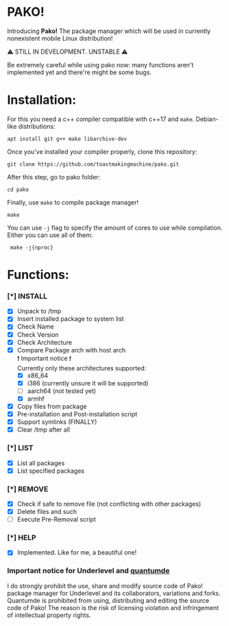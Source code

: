# PAKO!

Introducing **Pako!**
The package manager which will be used in currently nonexistent mobile Linux distribution!

:warning: STILL IN DEVELOPMENT. UNSTABLE :warning: 

Be extremely careful while using pako now: many functions aren't implemented yet and there're might be some bugs.

# Installation:
For this you need a c++ compiler compatible with c++17 and ```make```. 
Debian-like distributions:
```
apt install git g++ make libarchive-dev
```
Once you've installed your compiler properly, clone this repository:
```
git clone https://github.com/toastmakingmachine/pako.git
```
After this step, go to pako folder:
```
cd pako
```
Finally, use ``make`` to compile package manager!
```
make
```
 
 You can use ``-j`` flag to specify the  amount of cores to use while compilation. Either you can use all of them:
```
 make -j{nproc}
```

# Functions:

### [*] INSTALL
- [x] Unpack to /tmp
- [x] Insert installed package to system list
- [x] Check Name
- [x] Check Version
- [x] Check Architecture
- [x] Compare Package arch with host arch  
	 :exclamation: Important notice :exclamation:  
	 Currently only these architectures supported:
	- [x] x86_64
	- [x] i386 (currently unsure it will be supported)
	- [ ] aarch64 (not tested yet)
	- [x] armhf
- [x] Copy files from package
- [x] Pre-installation and Post-installation script
- [X] Support symlinks (FINALLY)
- [x] Clear /tmp after all
### [*] LIST
- [x] List all packages
- [x] List specified packages
### [*] REMOVE
- [x] Check if safe to remove file (not conflicting with other packages)
- [x] Delete files and such
- [ ] Execute Pre-Removal script
### [*] HELP
 - [x] Implemented. Like for me, a beautiful one!

### Important notice for Underlevel and [quantumde](https://github.com/quantumde)

I do strongly prohibit the use, share and modify source code of Pako! package manager for Underlevel and its collaborators, variations and forks. Quantumde is prohibited from using, distributing and editing the source code of Pako! The reason is the risk of licensing violation and infringement of intellectual property rights.



